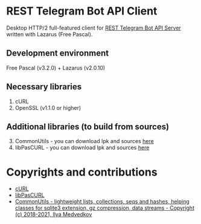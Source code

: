# REST Telegram Bot API Client
Desktop HTTP/2 full-featured client for [REST Telegram Bot API Server](https://github.com/iLya2IK/tgbotapiserver) written with Lazarus (Free Pascal).

## Development environment
Free Pascal (v3.2.0) + Lazarus (v2.0.10)

## Necessary libraries
1. cURL
2. OpenSSL (v1.1.0 or higher)

## Additional libraries (to build from sources)
3. CommonUtils - you can download lpk and sources [here](https://github.com/iLya2IK/commonutils)
4. libPasCURL -  you can download lpk and sources [here](https://github.com/iLya2IK/libpascurl)

# Copyrights and contributions
* [cURL](https://curl.se/libcurl)
* [libPasCURL](https://github.com/isemenkov/libpascurl)
* [CommonUtils - lightweight lists, collections, seqs and hashes, helping classes for sqlite3 extension, gz compression, data streams - Copyright (c) 2018-2021, Ilya Medvedkov](https://github.com/iLya2IK/commonutils)
